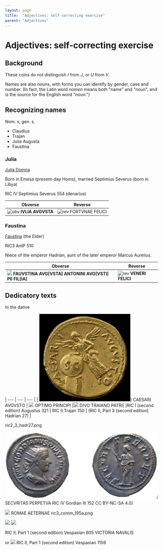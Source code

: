 ```yaml
---
layout: page
title:  "Adjectives: self-correcting exercise"
parent: "Adjectives"
---
```



# Adjectives: self-correcting exercise

## Background

These coins do not distinguish *I* from *J*, or *U* from *V*.

Names are also nouns, with forms you can identify by gender, case and number. (In fact, the Latin word *nomen* means both "name" and "noun", and is the source for the English word "noun.")


## Recognizing names

Nom. s, gen. s.

- Claudius
- Trajan
- Julia Augusta
- Faustina


### Julia

[Julia Domna](https://en.wikipedia.org/wiki/Julia_Domna)

Born in Emesa (present-day Homs), married Septimius Severus (born in Libya)

RIC IV Septimius Severus 554 (denarius)

| Obverse | Reverse |
| --- | -- |
| ![obv](http://numismatics.org/collectionimages/19001949/1944/1944.100.51237.obv.width350.jpg)  **IVLIA AVGVSTA** | ![rev](http://numismatics.org/collectionimages/19001949/1944/1944.100.51237.rev.width350.jpg) FORTVNAE FELICI |



###  Faustina

[Faustina](https://en.wikipedia.org/wiki/Faustina_the_Elder) (the Elder)

 RIC3 AntP 510

 Niece of the emperor Hadrian, aunt of the later emperor Marcus Aurelius.

| Obverse | Reverse |
| --- | -- |
| ![](http://numismatics.org/collectionimages/19501999/1965/1965.66.33.obv.width350.jpg) **FAUVSTINA AVG[VSTA] ANTONINI AVG[VSTI] PII FIL[IA]** | ![rev](http://numismatics.org/collectionimages/19501999/1965/1965.66.33.rev.width350.jpg) **VENERI FELICI** |




## Dedicatory texts

In the dative


| --- | --- | --- |
| <img src="../../../imgs/ric1_2_aug_321.png" width="300"/>) CAESARI AVGVSTO | ![](http://numismatics.org/collectionimages/19501999/1954/1954.256.14.rev.width350.jpg) OPTIMO PRINCIPI |![](http://www.ikmk.at/image/ID60812/rs_exp.jpg) DIVO TRAIANO PATRI|
|RIC I (second edition) Augustus 321 | RIC II Trajan 150 | (RIC II, Part 3 (second edition) Hadrian 27) |



















ric2_3_hadr27.png

![](../../../imgs/ric_4_gord3_152.jpg)
SECVRITAS PERPETVA RIC IV Gordian III 152
CC BY-NC-SA 4.0)

<img src="../../../imgs/ric3_comm_195a.png" width="400"/>
ROMAE AETERNAE
ric3_comm_195a.png



![](http://numismatics.org/collectionimages/19001949/1944/1944.100.41582.obv.width350.jpg)
![](http://numismatics.org/collectionimages/19001949/1944/1944.100.41582.rev.width350.jpg)

RIC II, Part 1 (second edition) Vespasian 605
VICTORIA NAVALIS

or
![](https://ikmk.uni-freiburg.de/image/ID912/rs_exp.jpg)
RIC II, Part 1 (second edition) Vespasian 1159
